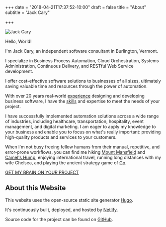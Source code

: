 +++
date = "2018-04-21T17:37:52-10:00"
draft = false
title = "About"
subtitle = "Jack Cary"

+++

<div class="text-center mb-5 mt-0">
  <img src="/img/jack-cary.jpg" class="img-fluid" alt="Jack Cary" />
</div>

Hello, World!

I'm Jack Cary, an independent software consultant in Burlington, Vermont.

I specialize in Business Process Automation, Cloud Orchestration, Systems Administration, Continuous Delivery, and RESTful Web Service development.

I offer cost-effective software solutions to businesses of all sizes, ultimately saving valuable time and resources through the power of automation.

With over 20 years real-world <a href="/experience/" class="text-custom">experience</a> designing and developing business software, I have the <a href="/skills/" class="text-custom">skills</a> and expertise to meet the needs of your project.

I have successfully implemented automation solutions across a wide range of industries, including healthcare, transportation, hospitality, event management, and digital marketing. I am eager to apply my knowledge to your business and enable you to focus on what's really important: providing high-quality products and services to your customers.

When I'm not busy freeing fellow humans from their manual, repetitive, and error-prone workflows, you can find me hiking <a href="https://en.wikipedia.org/wiki/Mount_Mansfield" class="text-custom">Mount Mansfield</a> and <a href="https://en.wikipedia.org/wiki/Camel%27s_Hump" class="text-custom">Camel's Hump</a>, enjoying international travel, running long distances with my wife Chelsea, and playing the ancient strategy game of <a href="https://en.wikipedia.org/wiki/Go_(game)" class="text-custom">Go</a>.

<div class="text-center">
  <a href="/contact/" class="btn text-center btn-lg mt-2 mb-5 bg-custom">GET MY BRAIN ON YOUR PROJECT</a>
</div>

## About this Website
<p class="mb-2"></p>

This website uses the open-source static site generator <a href="https://gohugo.io/" class="text-custom">Hugo</a>.

It's continuously built, deployed, and hosted by <a href="https://www.netlify.com/" class="text-custom">Netlify</a>.

Source code for the project can be found on <a href="https://github.com/jackcary/jackcary.com/" class="text-custom">GitHub</a>.
<p class="mb-5"></p>
